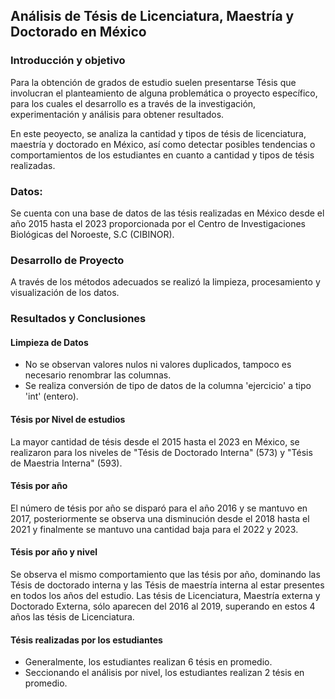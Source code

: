 ## **Análisis de Tésis de Licenciatura, Maestría y Doctorado en México**

### Introducción y objetivo
Para la obtención de grados de estudio suelen presentarse Tésis que involucran el planteamiento de alguna problemática o proyecto específico, para los cuales el desarrollo es a través de la investigación, experimentación y análisis para obtener resultados.

En este peoyecto, se analiza la cantidad y tipos de tésis de licenciatura, maestría y doctorado en México, así como detectar posibles tendencias o comportamientos de los estudiantes en cuanto a cantidad y tipos de tésis realizadas.

### **Datos:**
Se cuenta con una base de datos de las tésis realizadas en México desde el año 2015 hasta el 2023 proporcionada por el Centro de Investigaciones Biológicas del Noroeste, S.C (CIBINOR).

### **Desarrollo de Proyecto**
A través de los métodos adecuados se realizó la limpieza, procesamiento y visualización de los datos.

### Resultados y Conclusiones

#### Limpieza de Datos
- No se observan valores nulos ni valores duplicados, tampoco es necesario renombrar las columnas.
- Se realiza conversión de tipo de datos de la columna 'ejercicio' a tipo 'int' (entero).

#### **Tésis por Nivel de estudios**

La mayor cantidad de tésis desde el 2015 hasta el 2023 en México, se realizaron para los niveles de "Tésis de Doctorado Interna" (573) y "Tésis de Maestria Interna" (593).

#### **Tésis por año**

El número de tésis por año se disparó para el año 2016 y se mantuvo en 2017, posteriormente se observa una disminución desde el 2018 hasta el 2021 y finalmente se mantuvo una cantidad baja para el 2022 y 2023.

#### **Tésis por año y nivel**

Se observa el mismo comportamiento que las tésis por año, dominando las Tésis de doctorado interna y las Tésis de maestría interna al estar presentes en todos los años del estudio.
Las tésis de Licenciatura, Maestría externa y Doctorado Externa, sólo aparecen del 2016 al 2019, superando en estos 4 años las tésis de Licenciatura.

#### **Tésis realizadas por los estudiantes**

- Generalmente, los estudiantes realizan 6 tésis en promedio.
- Seccionando el análisis por nivel, los estudiantes realizan 2 tésis en promedio.
